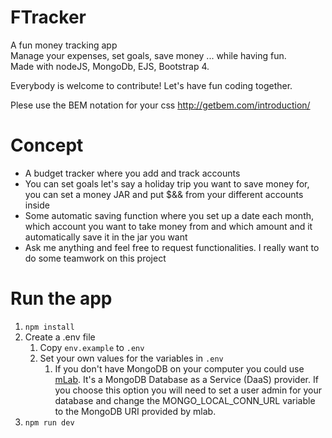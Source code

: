 # FTracker

A fun money tracking app  
Manage your expenses, set goals, save money ... while having fun.  
Made with nodeJS, MongoDb, EJS, Bootstrap 4.
  
Everybody is welcome to contribute! Let's have fun coding together.  

Plese use the BEM notation for your css http://getbem.com/introduction/ 

# Concept

* A budget tracker where you add and track accounts  
* You can set goals let's say a holiday trip you want to save money for, you can set a money JAR and put $&& from your different accounts inside  
* Some automatic saving function where you set up a date each month, which account you want to take money from and which amount and it automatically save it in the jar you want  
* Ask me anything and feel free to request functionalities. I really want to do some teamwork on this project  

# Run the app

1. `npm install`
2. Create a .env file
    1. Copy `env.example` to `.env`
    2. Set your own values for the variables in `.env`
        1. If you don't have MongoDB on your computer you could use [mLab](https://docs.mlab.com/). It's a MongoDB Database as a Service (DaaS) provider. If you choose this option you will need to set a user admin for your database and change the MONGO_LOCAL_CONN_URL variable to the MongoDB URI provided by mlab.
3. `npm run dev`

